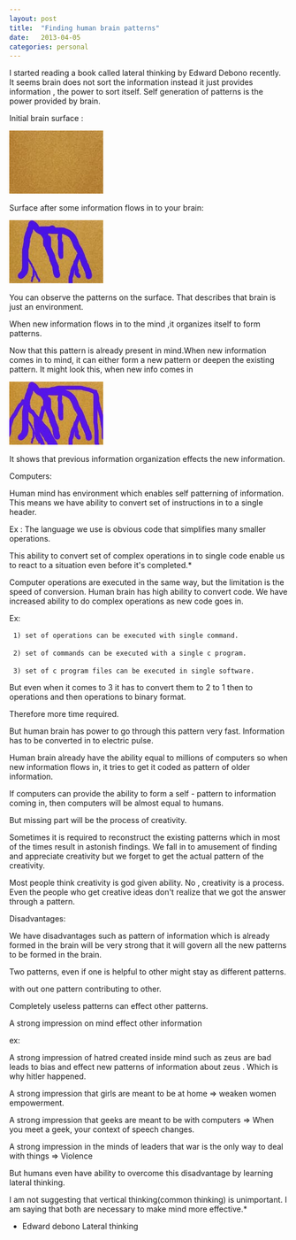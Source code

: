 ```yaml
---
layout: post
title:  "Finding human brain patterns"
date:   2013-04-05
categories: personal
---
```


I started reading a book called lateral thinking by Edward Debono recently. It seems brain does not sort the information instead it just provides information , the power to sort itself. Self generation of patterns is the power provided by brain.

Initial brain surface :

![Initial brain surface](https://raw.githubusercontent.com/crazy420/crazy420.github.io/master/images/Finding-patterns/image1.jpg)


Surface after some information flows in to your brain:

![Surface after some information flows in to your brain](https://raw.githubusercontent.com/crazy420/crazy420.github.io/master/images/Finding-patterns/image2.jpeg)

You can observe the patterns on the surface. That describes that brain is just an environment.

When new information flows in to the mind ,it organizes itself to form patterns.

Now that this pattern is already present in mind.When new information comes in to mind, it can either form a new pattern or deepen the existing pattern. It might look this, when new info comes in

![Surface after some information more flows in to your brain](https://raw.githubusercontent.com/crazy420/crazy420.github.io/master/images/Finding-patterns/image3.jpeg)

It shows that previous information organization effects the new information.

Computers:

Human mind has environment which enables self patterning of information. This means we have ability to convert set of instructions in to a single header.

Ex :   The language we use is obvious code that simplifies many smaller operations.

This ability to convert set of complex operations in to single code enable us to react to a situation even before it's completed.*

Computer operations are executed in the same way, but the limitation is the speed of conversion. Human brain has high ability to convert code. We have increased ability to do complex operations as new code goes in.

Ex:

     1) set of operations can be executed with single command.

     2) set of commands can be executed with a single c program.

     3) set of c program files can be executed in single software.

But even when it comes to 3 it has to convert them to 2 to 1 then to operations and then operations to binary format.

Therefore more time required.

But human brain has power to go through this pattern very fast. Information has to be converted in to electric pulse.

Human brain already have the ability equal to millions of computers so when new information flows in, it tries to get it coded as pattern of older information.

If computers can provide the ability to form a self - pattern to information coming in, then computers will be almost equal to humans.

But missing part will be the process of creativity.

Sometimes it is required to reconstruct the existing patterns which in most of the times result in astonish findings. We fall in to amusement of finding and appreciate creativity but we forget to get the actual pattern of the creativity.

Most people think creativity is god given ability. No , creativity is a process. Even the people who get creative ideas don't realize that we got the answer through a pattern.

Disadvantages:

We have disadvantages such as pattern of information which is already formed in the brain will be very strong that it will govern all the new patterns to be formed in the brain.

Two patterns, even if one is helpful to other might stay as different patterns.

with out one pattern contributing to other.

Completely useless patterns can effect other patterns.

A strong impression on mind effect other information

ex:

A strong impression of hatred created inside mind such as  zeus are bad leads to bias and effect new patterns of information about zeus . Which is why hitler happened.

A strong impression that girls are meant to be at home => weaken women empowerment.

A strong impression that geeks are meant to be with computers => When you meet a geek, your context of speech changes.

A strong impression in the minds of leaders that war is the only way to deal with things => Violence

But humans even have ability to overcome this disadvantage by learning lateral thinking.

I am not suggesting that vertical thinking(common thinking) is unimportant. I am saying that both are necessary to make mind more effective.*

* Edward debono Lateral thinking